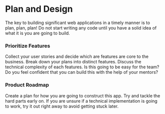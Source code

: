 # Plan and Design

The key to building significant web applications in a timely manner is to plan, plan, plan! Do not start writing any code until you have a solid idea of what it is you are going to build. 

### Prioritize Features

Collect your user stories and decide which are features are core to the business. Break down your plans into distinct features. Discuss the technical complexity of each features. Is this going to be easy for the team? Do you feel confident that you can build this with the help of your mentors?

### Product Roadmap

Create a plan for how you are going to construct this app. Try and tackle the hard parts early on. If you are unsure if a technical implementation is going to work, try it out right away to avoid getting stuck later.
